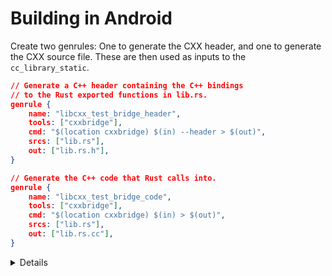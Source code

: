 # Building in Android

Create two genrules: One to generate the CXX header, and one to generate the CXX
source file. These are then used as inputs to the `cc_library_static`.

```json
// Generate a C++ header containing the C++ bindings
// to the Rust exported functions in lib.rs.
genrule {
    name: "libcxx_test_bridge_header",
    tools: ["cxxbridge"],
    cmd: "$(location cxxbridge) $(in) --header > $(out)",
    srcs: ["lib.rs"],
    out: ["lib.rs.h"],
}

// Generate the C++ code that Rust calls into.
genrule {
    name: "libcxx_test_bridge_code",
    tools: ["cxxbridge"],
    cmd: "$(location cxxbridge) $(in) > $(out)",
    srcs: ["lib.rs"],
    out: ["lib.rs.cc"],
}
```

<details>

* The `cxxbridge` tool is a standalone tool that generates the C++ side of the
  bridge module. It is included in Android and available as a Soong tool.
* By convention, if your Rust source file is `lib.rs` your header file will be
  named `lib.rs.h` and your source file will be named `lib.rs.cc`. This naming
  convention isn't enforced, though.

</details>
